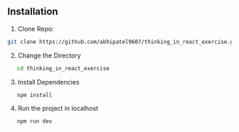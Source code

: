 ## Installation

1. Clone Repo:

```bash
git clone https://github.com/abhipatel9607/thinking_in_react_exercise.git
```

2. Change the Directory

```bash
   cd thinking_in_react_exercise
```

3. Install Dependencies

```bash
   npm install
```

4. Run the project in localhost

```bash
   npm run dev
```

